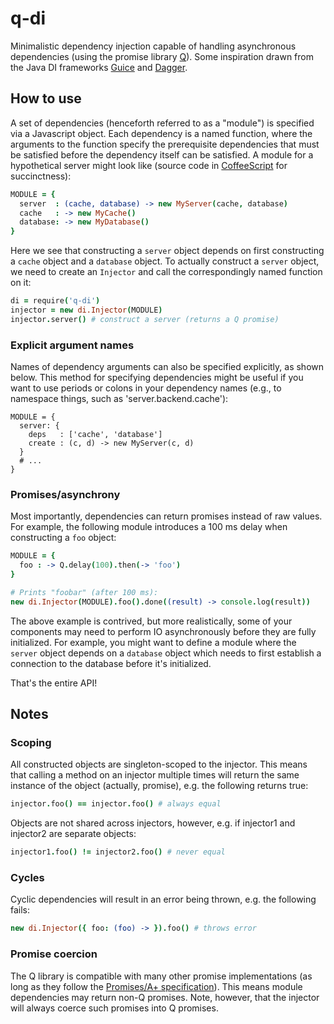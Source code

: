 q-di
====

Minimalistic dependency injection capable of handling asynchronous dependencies (using the promise library [Q](http://github.com/kriskowal/q)). Some inspiration drawn from the Java DI frameworks [Guice](https://code.google.com/p/google-guice/) and [Dagger](http://square.github.io/dagger/).

## How to use

A set of dependencies (henceforth referred to as a "module") is specified via a Javascript object. Each dependency is a named function, where the arguments to the function specify the prerequisite dependencies that must be satisfied before the dependency itself can be satisfied. A module for a hypothetical server might look like (source code in [CoffeeScript](http://coffeescript.org/) for succinctness):

```coffee
MODULE = {
  server  : (cache, database) -> new MyServer(cache, database)
  cache   : -> new MyCache()
  database: -> new MyDatabase()
}
```

Here we see that constructing a `server` object depends on first constructing a `cache` object and a `database` object. To actually construct a `server` object, we need to create an `Injector` and call the correspondingly named function on it:

```coffeescript
di = require('q-di')
injector = new di.Injector(MODULE)
injector.server() # construct a server (returns a Q promise)
```

### Explicit argument names

Names of dependency arguments can also be specified explicitly, as shown below. This method for specifying dependencies might be useful if you want to use periods or colons in your dependency names (e.g., to namespace things, such as 'server.backend.cache'):

```coffeee
MODULE = {
  server: {
    deps   : ['cache', 'database']
    create : (c, d) -> new MyServer(c, d)
  }
  # ...
}
```

### Promises/asynchrony

Most importantly, dependencies can return promises instead of raw values. For example, the following module introduces a 100 ms delay when constructing a `foo` object:

```coffeescript
MODULE = {
  foo : -> Q.delay(100).then(-> 'foo')
}

# Prints "foobar" (after 100 ms):
new di.Injector(MODULE).foo().done((result) -> console.log(result))
```

The above example is contrived, but more realistically, some of your components may need to perform IO asynchronously before they are fully initialized. For example, you might want to define a module where the `server` object depends on a `database` object which needs to first establish a connection to the database before it's initialized.

That's the entire API!

## Notes

### Scoping

All constructed objects are singleton-scoped to the injector. This means that calling a method on an injector multiple times will return the same instance of the object (actually, promise), e.g. the following returns true:

```coffeescript
injector.foo() == injector.foo() # always equal
```

Objects are not shared across injectors, however, e.g. if injector1 and injector2 are separate objects:

```coffeescript
injector1.foo() != injector2.foo() # never equal
```

### Cycles

Cyclic dependencies will result in an error being thrown, e.g. the following fails:

```coffeescript
new di.Injector({ foo: (foo) -> }).foo() # throws error
```

### Promise coercion

The Q library is compatible with many other promise implementations (as long as they follow the [Promises/A+ specification](http://promises-aplus.github.io/promises-spec/)). This means module dependencies may return non-Q promises. Note, however, that the injector will always coerce such promises into Q promises.
